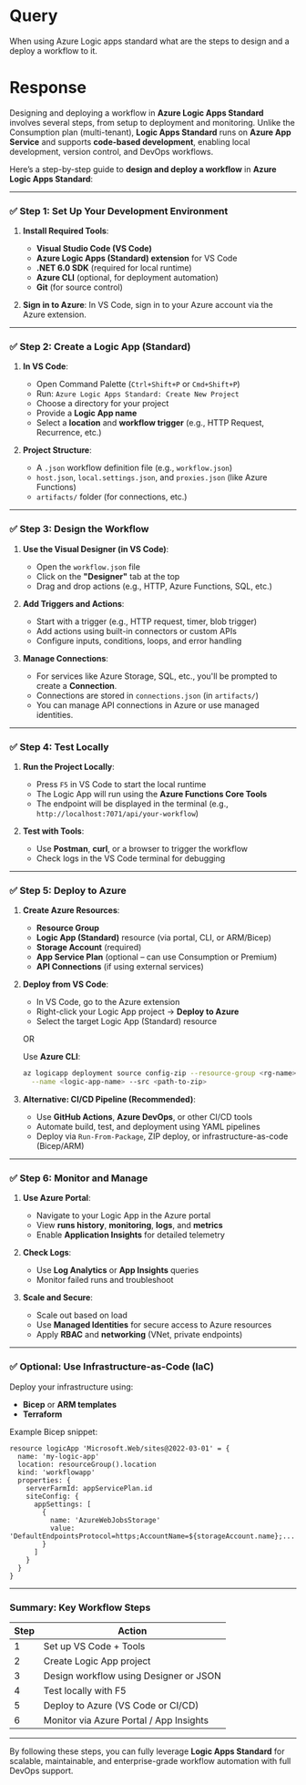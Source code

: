 # Query 
When using Azure Logic apps standard what are the steps to design and a deploy a workflow to it. 

# Response 
Designing and deploying a workflow in **Azure Logic Apps Standard** involves several steps, from setup to deployment and monitoring. Unlike the Consumption plan (multi-tenant), **Logic Apps Standard** runs on **Azure App Service** and supports **code-based development**, enabling local development, version control, and DevOps workflows.

Here’s a step-by-step guide to **design and deploy a workflow** in **Azure Logic Apps Standard**:

---

### ✅ Step 1: Set Up Your Development Environment

1. **Install Required Tools**:
   - **Visual Studio Code (VS Code)**
   - **Azure Logic Apps (Standard) extension** for VS Code
   - **.NET 6.0 SDK** (required for local runtime)
   - **Azure CLI** (optional, for deployment automation)
   - **Git** (for source control)

2. **Sign in to Azure**:
   In VS Code, sign in to your Azure account via the Azure extension.

---

### ✅ Step 2: Create a Logic App (Standard)

1. **In VS Code**:
   - Open Command Palette (`Ctrl+Shift+P` or `Cmd+Shift+P`)
   - Run: `Azure Logic Apps Standard: Create New Project`
   - Choose a directory for your project
   - Provide a **Logic App name**
   - Select a **location** and **workflow trigger** (e.g., HTTP Request, Recurrence, etc.)

2. **Project Structure**:
   - A `.json` workflow definition file (e.g., `workflow.json`)
   - `host.json`, `local.settings.json`, and `proxies.json` (like Azure Functions)
   - `artifacts/` folder (for connections, etc.)

---

### ✅ Step 3: Design the Workflow

1. **Use the Visual Designer (in VS Code)**:
   - Open the `workflow.json` file
   - Click on the **"Designer"** tab at the top
   - Drag and drop actions (e.g., HTTP, Azure Functions, SQL, etc.)

2. **Add Triggers and Actions**:
   - Start with a trigger (e.g., HTTP request, timer, blob trigger)
   - Add actions using built-in connectors or custom APIs
   - Configure inputs, conditions, loops, and error handling

3. **Manage Connections**:
   - For services like Azure Storage, SQL, etc., you'll be prompted to create a **Connection**.
   - Connections are stored in `connections.json` (in `artifacts/`)
   - You can manage API connections in Azure or use managed identities.

---

### ✅ Step 4: Test Locally

1. **Run the Project Locally**:
   - Press `F5` in VS Code to start the local runtime
   - The Logic App will run using the **Azure Functions Core Tools**
   - The endpoint will be displayed in the terminal (e.g., `http://localhost:7071/api/your-workflow`)

2. **Test with Tools**:
   - Use **Postman**, **curl**, or a browser to trigger the workflow
   - Check logs in the VS Code terminal for debugging

---

### ✅ Step 5: Deploy to Azure

1. **Create Azure Resources**:
   - **Resource Group**
   - **Logic App (Standard)** resource (via portal, CLI, or ARM/Bicep)
   - **Storage Account** (required)
   - **App Service Plan** (optional – can use Consumption or Premium)
   - **API Connections** (if using external services)

2. **Deploy from VS Code**:
   - In VS Code, go to the Azure extension
   - Right-click your Logic App project → **Deploy to Azure**
   - Select the target Logic App (Standard) resource

   OR

   Use **Azure CLI**:
   ```bash
   az logicapp deployment source config-zip --resource-group <rg-name> \
     --name <logic-app-name> --src <path-to-zip>
   ```

3. **Alternative: CI/CD Pipeline (Recommended)**:
   - Use **GitHub Actions**, **Azure DevOps**, or other CI/CD tools
   - Automate build, test, and deployment using YAML pipelines
   - Deploy via `Run-From-Package`, ZIP deploy, or infrastructure-as-code (Bicep/ARM)

---

### ✅ Step 6: Monitor and Manage

1. **Use Azure Portal**:
   - Navigate to your Logic App in the Azure portal
   - View **runs history**, **monitoring**, **logs**, and **metrics**
   - Enable **Application Insights** for detailed telemetry

2. **Check Logs**:
   - Use **Log Analytics** or **App Insights** queries
   - Monitor failed runs and troubleshoot

3. **Scale and Secure**:
   - Scale out based on load
   - Use **Managed Identities** for secure access to Azure resources
   - Apply **RBAC** and **networking** (VNet, private endpoints)

---

### ✅ Optional: Use Infrastructure-as-Code (IaC)

Deploy your infrastructure using:
- **Bicep** or **ARM templates**
- **Terraform**

Example Bicep snippet:
```bicep
resource logicApp 'Microsoft.Web/sites@2022-03-01' = {
  name: 'my-logic-app'
  location: resourceGroup().location
  kind: 'workflowapp'
  properties: {
    serverFarmId: appServicePlan.id
    siteConfig: {
      appSettings: [
        {
          name: 'AzureWebJobsStorage'
          value: 'DefaultEndpointsProtocol=https;AccountName=${storageAccount.name};...'
        }
      ]
    }
  }
}
```

---

### Summary: Key Workflow Steps

| Step | Action |
|------|--------|
| 1 | Set up VS Code + Tools |
| 2 | Create Logic App project |
| 3 | Design workflow using Designer or JSON |
| 4 | Test locally with F5 |
| 5 | Deploy to Azure (VS Code or CI/CD) |
| 6 | Monitor via Azure Portal / App Insights |

---

By following these steps, you can fully leverage **Logic Apps Standard** for scalable, maintainable, and enterprise-grade workflow automation with full DevOps support.